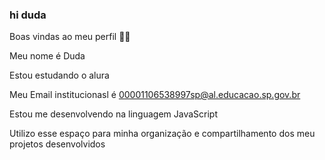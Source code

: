 ### hi duda
Boas vindas ao meu perfil 💙💙


Meu nome é Duda

Estou estudando o alura

Meu Email institucionasl é 00001106538997sp@al.educacao.sp.gov.br

Estou me desenvolvendo na linguagem JavaScript

Utilizo esse espaço para minha organização e compartilhamento dos meu projetos desenvolvidos
